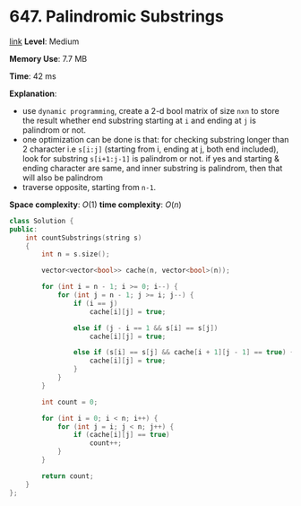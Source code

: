 # 647. Palindromic Substrings

[link](https://leetcode.com/problems/palindromic-substrings/)
**Level**: Medium

**Memory Use**: 7.7 MB

**Time**: 42 ms

**Explanation**:

- use `dynamic programming`, create a 2-d bool matrix of size `nxn` to store the result whether end substring starting at `i` and ending at `j` is palindrom or not.
- one optimization can be done is that: for checking substring longer than 2 character i.e `s[i:j]` (starting from i, ending at j, both end included), look for substring `s[i+1:j-1]` is palindrom or not. if yes and starting & ending character are same, and inner substring is palindrom, then that will also be palindrom
- traverse opposite, starting from `n-1`.

**Space complexity**: $O(1)$
**time complexity**: $O(n)$

```cpp
class Solution {
public:
    int countSubstrings(string s)
    {
        int n = s.size();

        vector<vector<bool>> cache(n, vector<bool>(n));

        for (int i = n - 1; i >= 0; i--) {
            for (int j = n - 1; j >= i; j--) {
                if (i == j)
                    cache[i][j] = true;

                else if (j - i == 1 && s[i] == s[j])
                    cache[i][j] = true;

                else if (s[i] == s[j] && cache[i + 1][j - 1] == true) {
                    cache[i][j] = true;
                }
            }
        }

        int count = 0;

        for (int i = 0; i < n; i++) {
            for (int j = i; j < n; j++) {
                if (cache[i][j] == true)
                    count++;
            }
        }

        return count;
    }
};

```
